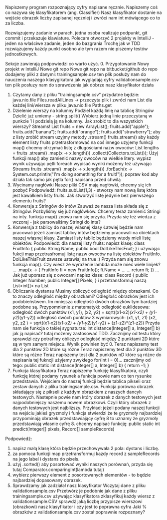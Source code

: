 Napiszemy program rozpoznający cyfry napisane ręcznie.
Napiszemy coś co nazywa się klasyfikatorem (ang. Classifier)
Nasz klasyfikator dostanie na wejście obrazek liczby zapisanej ręczniej i zwróci nam int mówiącego co to za liczba.

Rozwiązujemy zadanie w parach, jedna osoba realizuje podpunkt, git commit i przekazuje klawiature.
Polecam otworzyć 2 projekty w IntelliJ - jeden na właściwe zadanie, jeden do bazgrania
Trochę jak w TDD rozwiązujemy każdy punkt osobno ale tym razem nie piszemy testów jednostkowych.

Sekcje zawierają podpowiedzi co warto użyć.
0. Przygotowanie
    Nowy projekt w IntelliJ
    Nowe git repo
    Nowe git repo na bitbucket/github
    do repo dodajemy pliki z danymi:
        trainingsample.csv
            ten plik posłuży nam do nauczenia naszego klasygikatora jak wyglądają cyfry
        validationsample.csv
            ten plik posłuzy nam do sprawdzenia jak dobrze nasz klasyfikator działa
1. Czytamy dany z pliku "trainingsample.csv"
przydatne będzie:
    java.nio.file Files.readAllLines -> przeczyta plik i zwróci nam List<string> dla każdej lini/wiersza w pliku
    java.nio.file Paths.get
2. Dzielenie wierszy na kolumny
Podziel każdą linię na tablicę Stringów
Dzielić już umiemy - string.split()
Wybierz jedną linie przeczytaną w punkcie 1 i podzielą ją na kolumny.
Jak zrobić to dla wszystkich wierszy? Streams!
List<String> fruits = new ArrayList<String>();
fruits.add("apple");
fruits.add("banana");
fruits.add("orange");
fruits.add("strawberry");
aby z listy zrobić stream uzyjmy metody .stream()
fruits.stream()
aby każdy element listy fruits przetrasformować na coś innego uzyjemy funkcji map()
chcemy otrzymać listę z długościami nazw owoców:
List<Integer> lengths = fruits
    .stream()
    .map(x -> x.length())
    .collect(Collectors.toList());
Użyj funkcji map() aby zamienić nazwy owoców na wielkie litery.
wypisz wynik używając pętli foreach
wypisać wyniki możemy też używając Streams
fruits
    .stream()
    .map(x -> x.length())
    .forEach(x -> System.out.println("I'm doing something for a fruit!"));
popraw kod aby działa tak samo jak pętla for() napisana przed chwilą
3. Wycinamy nagłówki
Nasze pliki CSV mają nagłówki, chcemy się ich pozbyć 
Podpowiedź:
fruits.subList(1,3) - stworzy nam nową listę która jest kawałkiem listy fruits.
Jak stworzyć listę jedynie bez pierwszego elementu fruits?
4. Konwersja z Stringów do intów 
Zauważ że nasza lista składa się z Stringów.
Pozbyliśmy się już nagłówków.
Chcemy teraz zamienić Stringi na inty.
funkcja map() znowu nam się przyda.
Przyda się też wiedza z wczoraj - jak parsowaliśmy Stringi do inta?
5. Konwersja z tablicy do naszej własnej klasy 
Łatwiej będzie nam pracować jeżeli zamiast tablicy intów będziemy pracowali na obiektach naszej własnej klasy.
Zamiast listy tablic będziemy wtedy mieli listę obiektów.
Podpowiedź:
dla naszej listy fruits:
napisz klasę:
class FruitInfo {
    public String Name;
    public bool DoILikeThisFruit;
}
i używając fukcji map przetrasfromuj listę nazw owoców na listę obiektów FruitInfo.
DoILikeThisFruit zawsze ustawiaj na true :)
Przyda nam się znowu funkcja map().
Czy wiesz że wyrażenie lambda może mieć wiele linijek?
...
.map(x -> {
    FruitInfo fi = new FruitInfo();
    fi.Name = ...
    ...
    return fi;
})
...
Jak już uporasz się z owocami napisz klase:
class Record {
    public Integer Number;
    public Integer[] Pixels;
}
i przetransformuj naszą List<int[]> na List<Record>
6. Obliczanie dystansu
Musimy obliczyć odległość między obrazkami.
Co to znaczy odległość między obrazkami?
Odległość obrazków jest ich podobieństwem.
Im mniejsza odległość dwóch obrazków tym bardziej podobne są.
Przypomnienie z matematyki: odległość euklidesowa:
odległość dwóch punktów (x1, y1), (x2, y2) = sqrt((x1-x2)*(x1-x2) + (y1-y2)*(y1-y2))
odległość dwóch punktów 3 wymiarowych: (x1, y1, z1) (x2, y2, z2 ) = sqrt((x1-x2)*(x1-x2) + (y1-y2)*(y1-y2) + (z1-z2)*(z1-z2))
Przyda nam sie funkcja o takiej sygnaturze:
int distance(Integer[] a, Integer[] b)
jak ją napisać?
tutaj możemy zastosować TDD.
Zacznijmy od testu który sprawdzi czy potrafimy obliczyć odległość między 2 punktami 2D które są w tym samym miejscu.
Wynik powinien być 0.
Teraz napiszemy test dla 2 punktów 2D które są różne
Teraz napiszemy test dla 2 punktów 3D które są różne
Teraz napiszemy test dla 2 punktów nD które są różne
do napisania tej fukncji użyjemy zwykłego for(int i = 0)...
zacznijmy od tego:
public static int distance(Integer[] a, Integer[] b) {
    return -1;
}
7. Funkcja klasyfikatora
Teraz napiszemy funkcję klasyfikatora,
czyli funkcję której podamy rysunek a funkcja powie nam co ten rysunke przedstawia.
Wejściem do naszej funkcji będzie tablica pikseli oraz zestaw danych z pliku trainingsample.csv.
Funkcja porówna obrazek składający się z pikseli z każdym obrazkiem z naszych dancyh testowych. Nastepnie powie nam który obrazek z danych
testowych jest najpodobniejszy naszemu nowem obrazkowi.
Czyli który obrazek z danych testowych jest najbliższy.
Przykład:
jeżeli podany naszej funkcji na wejściu jakieś gryzmoły i funkcja stwierdzi że te gryzmoły najbardziej przypominają obrazek przedstawiający
cyfrę 8 to uznamy że gryzmoły przedstawiają własnie cyfrę 8.
chcemy napisać funkcję:
public static int predict(Integer[] pixels, Record[] sampleRecords)


Podpowiedź:
1. napisz małą klasę która będzie przechowywała 2 pola:
    dystans i liczbę.
2. za pomoca funkcji map przetransformuj kazdy record z sampleRecords na jego label i dystans do pixels.
3. użyj .sorted() aby posortować wyniki naszych porównań, przyda się tutaj Comparator.comparingInt(lambda tutaj)
4. wybierz pierwszy element z posortowanych elementów - to będzie najbardziej dopasowany obrazek.
8. Sprawdzamy jak zadziałał nasz klasyfikator
Wczytaj dane z pliku validationsample.csv
Przetwórz je podobnie jak dane z pliku trainingsample.csv
używając klasyfikatora zklasyfikuj każdy wiersz z validationsample.CSV
    sprawdź jaką liczbę przypisze wierszowi (obrazkowi) nasz klasyfikator i czy jest to poprawna cyfra
Jaki % obrazków z validationsample.csv został poprawnie rozpoznany?